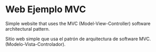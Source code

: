 # Web Ejemplo MVC

Simple website that uses the MVC (Model-View-Controller) software architectural pattern.

Sitio web simple que usa el patrón de arquitectura de software MVC. (Modelo-Vista-Controlador).

